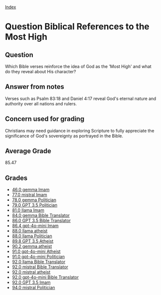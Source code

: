 
[Index](../../index.md)
# Question Biblical References to the Most High
## Question
Which Bible verses reinforce the idea of God as the 'Most High' and what do they reveal about His character?

## Answer from notes
Verses such as Psalm 83:18 and Daniel 4:17 reveal God's eternal nature and authority over all nations and rulers.

## Concern used for grading
Christians may need guidance in exploring Scripture to fully appreciate the significance of God's sovereignty as portrayed in the Bible.

## Average Grade
85.47

## Grades
 * [46.0 gemma Imam](../answers/gemma_Imam/Biblical_References_to_the_Most_High.md)
 * [77.0 mistral Imam](../answers/mistral_Imam/Biblical_References_to_the_Most_High.md)
 * [78.0 gemma Politician](../answers/gemma_Politician/Biblical_References_to_the_Most_High.md)
 * [79.0 GPT 3.5 Politician](../answers/GPT_3.5_Politician/Biblical_References_to_the_Most_High.md)
 * [81.0 llama Imam](../answers/llama_Imam/Biblical_References_to_the_Most_High.md)
 * [84.0 gemma Bible Translator](../answers/gemma_Bible_Translator/Biblical_References_to_the_Most_High.md)
 * [86.0 GPT 3.5 Bible Translator](../answers/GPT_3.5_Bible_Translator/Biblical_References_to_the_Most_High.md)
 * [86.4 gpt-4o-mini Imam](../answers/gpt-4o-mini_Imam/Biblical_References_to_the_Most_High.md)
 * [88.0 llama atheist](../answers/llama_atheist/Biblical_References_to_the_Most_High.md)
 * [88.0 llama Politician](../answers/llama_Politician/Biblical_References_to_the_Most_High.md)
 * [89.8 GPT 3.5 Atheist](../answers/GPT_3.5_Atheist/Biblical_References_to_the_Most_High.md)
 * [90.2 gemma atheist](../answers/gemma_atheist/Biblical_References_to_the_Most_High.md)
 * [91.0 gpt-4o-mini Atheist](../answers/gpt-4o-mini_Atheist/Biblical_References_to_the_Most_High.md)
 * [91.0 gpt-4o-mini Politician](../answers/gpt-4o-mini_Politician/Biblical_References_to_the_Most_High.md)
 * [92.0 llama Bible Translator](../answers/llama_Bible_Translator/Biblical_References_to_the_Most_High.md)
 * [92.0 mistral Bible Translator](../answers/mistral_Bible_Translator/Biblical_References_to_the_Most_High.md)
 * [92.0 mistral atheist](../answers/mistral_atheist/Biblical_References_to_the_Most_High.md)
 * [92.0 gpt-4o-mini Bible Translator](../answers/gpt-4o-mini_Bible_Translator/Biblical_References_to_the_Most_High.md)
 * [92.0 GPT 3.5 Imam](../answers/GPT_3.5_Imam/Biblical_References_to_the_Most_High.md)
 * [94.0 mistral Politician](../answers/mistral_Politician/Biblical_References_to_the_Most_High.md)
